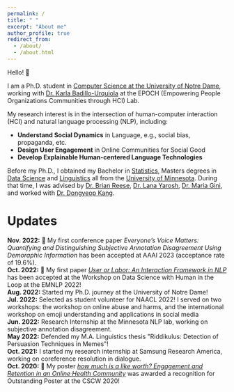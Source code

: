 ```yaml
---
permalink: /
title: " "
excerpt: "About me"
author_profile: true
redirect_from: 
  - /about/
  - /about.html
---
```



Hello! 👋<br/>

I am a Ph.D. student in [Computer Science at the University of Notre Dame](https://cse.nd.edu/), working with [Dr. Karla Badillo-Urquiola](https://kbadillou.weebly.com//) at the EPOCH (Empowering People Organizations Communities through HCI) Lab.<br/>

My research interest is in the intersection of human-computer interaction (HCI) and natural language processing (NLP), including: 
- **Understand Social Dynamics** in Language, e.g., social bias, propaganda, etc. 
- **Design User Engagement** in Online Communities for Social Good 
- **Develop Explainable Human-centered Language Technologies** 

Before my Ph.D., I obtained my Bachelor in [Statistics](https://cla.umn.edu/statistics), Masters degrees in [Data Science](https://cse.umn.edu/datascience) and [Linguistics](https://cla.umn.edu/linguistics) all from the [University of Minnesota](https://twin-cities.umn.edu/). During that time, I was advised by [Dr. Brian Reese](https://cla.umn.edu/about/directory/profile/breese), [Dr. Lana Yarosh](https://lanayarosh.com/), [Dr. Maria Gini](https://www-users.cse.umn.edu/~gini/), and worked with [Dr. Dongyeop Kang](https://dykang.github.io/).  




Updates
======
**Nov. 2022:** 🎉 My first conference paper *Everyone’s Voice Matters: Quantifying and Distinguishing Subjective Annotation Disagreement Using Demoraphic Information* has been accepted at AAAI 2023 (acceptance rate of 19.6%). <br/>
**Oct. 2022:** 🎉 My first paper [*User or Labor: An Interaction Framework in NLP*](https://arxiv.org/abs/2211.01553) has been accepted at the Workshop on Data Science with Human in the Loop at the EMNLP 2022!<br/>
**Aug. 2022:** Started my Ph.D. journey at the University of Notre Dame! <br/>
**Jul. 2022:** Selected as student volunteer for NAACL 2022! I served on two workshops: the workshop on online abuse and harms, and the international workshop on emoji understanding and applications in social media  
**Jun. 2022:** Research Internship at the Minnesota NLP lab, working on subjective annotation disagreement. <br/>
**May 2022:** Defended my M.A. Linguistics thesis "Riddikulus: Detection of Persuasion Techniques in Memes"!  <br/>
**Oct. 2021:** I started my research internship at Samsung Research America, working on coreference resolution in dialogue.  <br/>
**Oct. 2020:** 🥇 My poster [*how much is a like worth? Engagement and Retention in an Online Health Community*](https://dl.acm.org/doi/abs/10.1145/3406865.3418320) was awarded a recognition for Outstanding Poster at the CSCW 2020!  <br/>
